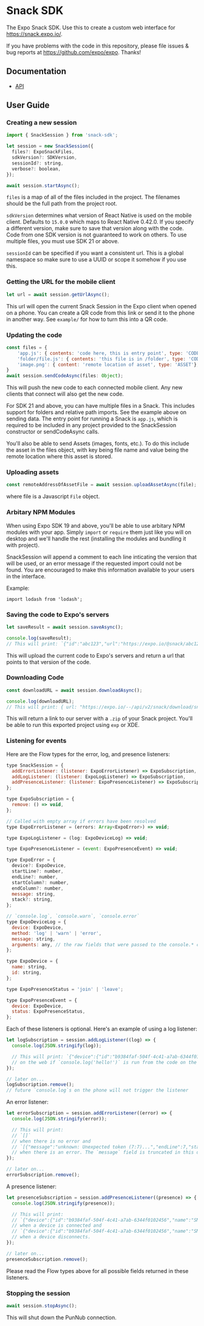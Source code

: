 # Snack SDK
The Expo Snack SDK. Use this to create a custom web interface for https://snack.expo.io/.

If you have problems with the code in this repository, please file issues & bug reports
at https://github.com/expo/expo. Thanks!

## Documentation

- [API](API.md)

## User Guide

### Creating a new session
```javascript
import { SnackSession } from 'snack-sdk';

let session = new SnackSession({
  files?: ExpoSnackFiles,
  sdkVersion?: SDKVersion,
  sessionId?: string,
  verbose?: boolean,
});

await session.startAsync();
```

`files` is a map of all of the files included in the project.  The filenames should be the full path from the project root.

`sdkVersion` determines what version of React Native is used on the mobile client. Defaults to `15.0.0` which maps to React Native 0.42.0. If you specify a different version, make sure to save that version along with the code. Code from one SDK version is not guaranteed to work on others. To use multiple files, you must use SDK 21 or above.

`sessionId` can be specified if you want a consistent url. This is a global namespace so make sure to use a UUID or scope it somehow if you use this.

### Getting the URL for the mobile client
```javascript
let url = await session.getUrlAsync();
```
This url will open the current Snack Session in the Expo client when opened on a phone. You can create a QR code from this link or send it to the phone in another way. See `example/` for how to turn this into a QR code.

### Updating the code
```javascript
const files = {
	'app.js': { contents: 'code here, this is entry point', type: 'CODE'},
	'folder/file.js': { contents: 'this file is in /folder', type: 'CODE'},
	'image.png': { content: 'remote location of asset', type: 'ASSET'},
}
await session.sendCodeAsync(files: Object);
```

This will push the new code to each connected mobile client. Any new clients that connect will also get the new code.

For SDK 21 and above, you can have multiple files in a Snack. This includes support for folders and relative path imports. See the example above on sending data. The entry point for running a Snack is `app.js`, which is required to be included in any project provided to the SnackSession constructor or sendCodeAsync calls.

You'll also be able to send Assets (images, fonts, etc.). To do this include the asset in the files object, with key being file name and value being the remote location where this asset is stored.

### Uploading assets
```javascript
const remoteAddressOfAssetFile = await session.uploadAssetAsync(file);
```
where file is a Javascript `File` object.

### Arbitary NPM Modules

When using Expo SDK 19 and above, you'll be able to use arbitary NPM modules with your app. Simply `import` or `require` them just like you will on desktop and we'll handle the rest (installing the modules and bundling it with project).

SnackSession will append a comment to each line inticating the version that will be used, or an error message if the requested import could not be found.  You are encouraged to make this information available to your users in the interface.

Example:

```
import lodash from 'lodash';
```

### Saving the code to Expo's servers
```javascript
let saveResult = await session.saveAsync();

console.log(saveResult);
// This will print: `{"id":"abc123","url":"https://expo.io/@snack/abc123"}`
```
This will upload the current code to Expo's servers and return a url that points to that version of the code.


### Downloading Code

```javascript
const downloadURL = await session.downloadAsync();

console.log(downloadURL);
// This will print: { url: "https://expo.io/--/api/v2/snack/download/snackIDHere" }
```

This will return a link to our server with a `.zip` of your Snack project. You'll be able to run this exported project using `exp` or XDE.

### Listening for events
Here are the Flow types for the error, log, and presence listeners:
```javascript
type SnackSession = {
  addErrorListener: (listener: ExpoErrorListener) => ExpoSubscription,
  addLogListener: (listener: ExpoLogListener) => ExpoSubscription,
  addPresenceListener: (listener: ExpoPresenceListener) => ExpoSubscription,
};

type ExpoSubscription = {
  remove: () => void,
};

// Called with empty array if errors have been resolved
type ExpoErrorListener = (errors: Array<ExpoError>) => void;

type ExpoLogListener = (log: ExpoDeviceLog) => void;

type ExpoPresenceListener = (event: ExpoPresenceEvent) => void;

type ExpoError = {
  device?: ExpoDevice,
  startLine?: number,
  endLine?: number,
  startColumn?: number,
  endColumn?: number,
  message: string,
  stack?: string,
};

// `console.log`, `console.warn`, `console.error`
type ExpoDeviceLog = {
  device: ExpoDevice,
  method: 'log' | 'warn' | 'error',
  message: string,
  arguments: any, // the raw fields that were passed to the console.* call
};

type ExpoDevice = {
  name: string,
  id: string,
};

type ExpoPresenceStatus = 'join' | 'leave';

type ExpoPresenceEvent = {
  device: ExpoDevice,
  status: ExpoPresenceStatus,
};
```

Each of these listeners is optional. Here's an example of using a log listener:
```javascript
let logSubscription = session.addLogListener((log) => {
  console.log(JSON.stringify(log));

  // This will print: `{"device":{"id":"b9384faf-504f-4c41-a7ab-6344f0102456","name":"SM-G930U"},"method":"log","message":"hello!","arguments":["hello!"]}`
  // on the web if `console.log('hello!')` is run from the code on the phone.
});

// later on...
logSubscription.remove();
// future `console.log`s on the phone will not trigger the listener
```

An error listener:
```javascript
let errorSubscription = session.addErrorListener((error) => {
  console.log(JSON.stringify(error));

  // This will print:
  // `[]`
  // when there is no error and
  // `[{"message":"unknown: Unexpected token (7:7)...","endLine":7,"startLine":7,"endColumn":7,"startColumn":7}]`
  // when there is an error. The `message` field is truncated in this document.
});

// later on...
errorSubscription.remove();
```

A presence listener:
```javascript
let presenceSubscription = session.addPresenceListener((presence) => {
  console.log(JSON.stringify(presence));

  // This will print:
  // `{"device":{"id":"b9384faf-504f-4c41-a7ab-6344f0102456","name":"SM-G930U"},"status":"join"}`
  // when a device is connected and
  // `{"device":{"id":"b9384faf-504f-4c41-a7ab-6344f0102456","name":"SM-G930U"},"status":"leave"}`
  // when a device disconnects.
});

// later on...
presenceSubscription.remove();
```

Please read the Flow types above for all possible fields returned in these listeners.

### Stopping the session
```javascript
await session.stopAsync();
```
This will shut down the PunNub connection.
